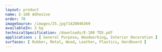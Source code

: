 ```yaml
---
layout: product
name: E-100 Adhesive
order: 70
imageSource: /images/25.jpg?1420046369
availableIn: 3 kg
technicalSpecification: /downloads/E-100 TDS.pdf
applications : [ General Purpose, Woodworking, Interior Decoration ]
surfaces: [ Rubber, Metal, Wood, Leather, Plastics, Hardboard ]
---
```

